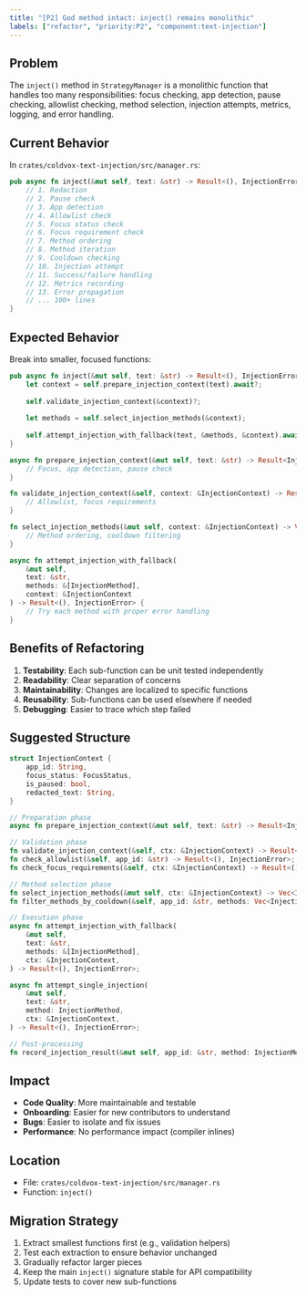 ```yaml
---
title: "[P2] God method intact: inject() remains monolithic"
labels: ["refactor", "priority:P2", "component:text-injection"]
---
```


## Problem

The `inject()` method in `StrategyManager` is a monolithic function that handles too many responsibilities: focus checking, app detection, pause checking, allowlist checking, method selection, injection attempts, metrics, logging, and error handling.

## Current Behavior

In `crates/coldvox-text-injection/src/manager.rs`:

```rust
pub async fn inject(&mut self, text: &str) -> Result<(), InjectionError> {
    // 1. Redaction
    // 2. Pause check
    // 3. App detection
    // 4. Allowlist check
    // 5. Focus status check
    // 6. Focus requirement check
    // 7. Method ordering
    // 8. Method iteration
    // 9. Cooldown checking
    // 10. Injection attempt
    // 11. Success/failure handling
    // 12. Metrics recording
    // 13. Error propagation
    // ... 100+ lines
}
```

## Expected Behavior

Break into smaller, focused functions:

```rust
pub async fn inject(&mut self, text: &str) -> Result<(), InjectionError> {
    let context = self.prepare_injection_context(text).await?;
    
    self.validate_injection_context(&context)?;
    
    let methods = self.select_injection_methods(&context);
    
    self.attempt_injection_with_fallback(text, &methods, &context).await
}

async fn prepare_injection_context(&mut self, text: &str) -> Result<InjectionContext, InjectionError> {
    // Focus, app detection, pause check
}

fn validate_injection_context(&self, context: &InjectionContext) -> Result<(), InjectionError> {
    // Allowlist, focus requirements
}

fn select_injection_methods(&mut self, context: &InjectionContext) -> Vec<InjectionMethod> {
    // Method ordering, cooldown filtering
}

async fn attempt_injection_with_fallback(
    &mut self,
    text: &str,
    methods: &[InjectionMethod],
    context: &InjectionContext
) -> Result<(), InjectionError> {
    // Try each method with proper error handling
}
```

## Benefits of Refactoring

1. **Testability**: Each sub-function can be unit tested independently
2. **Readability**: Clear separation of concerns
3. **Maintainability**: Changes are localized to specific functions
4. **Reusability**: Sub-functions can be used elsewhere if needed
5. **Debugging**: Easier to trace which step failed

## Suggested Structure

```rust
struct InjectionContext {
    app_id: String,
    focus_status: FocusStatus,
    is_paused: bool,
    redacted_text: String,
}

// Preparation phase
async fn prepare_injection_context(&mut self, text: &str) -> Result<InjectionContext, InjectionError>;

// Validation phase
fn validate_injection_context(&self, ctx: &InjectionContext) -> Result<(), InjectionError>;
fn check_allowlist(&self, app_id: &str) -> Result<(), InjectionError>;
fn check_focus_requirements(&self, ctx: &InjectionContext) -> Result<(), InjectionError>;

// Method selection phase
fn select_injection_methods(&mut self, ctx: &InjectionContext) -> Vec<InjectionMethod>;
fn filter_methods_by_cooldown(&self, app_id: &str, methods: Vec<InjectionMethod>) -> Vec<InjectionMethod>;

// Execution phase
async fn attempt_injection_with_fallback(
    &mut self,
    text: &str,
    methods: &[InjectionMethod],
    ctx: &InjectionContext,
) -> Result<(), InjectionError>;

async fn attempt_single_injection(
    &mut self,
    text: &str,
    method: InjectionMethod,
    ctx: &InjectionContext,
) -> Result<(), InjectionError>;

// Post-processing
fn record_injection_result(&mut self, app_id: &str, method: InjectionMethod, success: bool);
```

## Impact

- **Code Quality**: More maintainable and testable
- **Onboarding**: Easier for new contributors to understand
- **Bugs**: Easier to isolate and fix issues
- **Performance**: No performance impact (compiler inlines)

## Location

- File: `crates/coldvox-text-injection/src/manager.rs`
- Function: `inject()`

## Migration Strategy

1. Extract smallest functions first (e.g., validation helpers)
2. Test each extraction to ensure behavior unchanged
3. Gradually refactor larger pieces
4. Keep the main `inject()` signature stable for API compatibility
5. Update tests to cover new sub-functions
